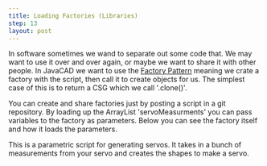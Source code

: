 ```yaml
---
title: Loading Factories (Libraries)
step: 13
layout: post
---
```

In software sometimes we wand to separate out some code that. We may want to use it over and over again, or maybe we want to share it with other people. In JavaCAD we want to use the [Factory Pattern](https://en.wikipedia.org/wiki/Factory_method_pattern) meaning we crate a factory with the script, then call it to create objects for us. The simplest case of this is to return a CSG which we call '.clone()'. 

You can create and share factories just by posting a script in a git repository. By loading up the ArrayList 'servoMeasurments' you can pass variables to the factory as parameters. Below you can see the factory itself and how it loads the parameters. 
<script src="https://gist.github.com/madhephaestus/cc98723a870e9666ff2c.js"></script>

This is a parametric script for generating servos. It takes in a bunch of measurements from your servo and creates the shapes to make a servo. 
<script src="https://gist.github.com/madhephaestus/3f9fef17b23acfadf3f7.js"></script>